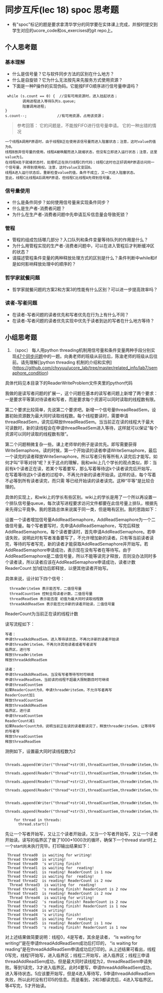 # 同步互斥(lec 18) spoc 思考题


- 有"spoc"标记的题是要求拿清华学分的同学要在实体课上完成，并按时提交到学生对应的ucore_code和os_exercises的git repo上。

## 个人思考题

### 基本理解
 - 什么是信号量？它与软件同步方法的区别在什么地方？
 - 什么是自旋锁？它为什么无法按先来先服务方式使用资源？
 - 下面是一种P操作的实现伪码。它能按FIFO顺序进行信号量申请吗？
```
 while (s.count == 0) {  //没有可用资源时，进入挂起状态；
        调用进程进入等待队列s.queue;
        阻塞调用进程;
}
s.count--;              //有可用资源，占用该资源； 
```

> 参考回答： 它的问题是，不能按FIFO进行信号量申请。
> 它的一种出错的情况
```
一个线程A调用P原语时，由于线程B正在使用该信号量而进入阻塞状态；注意，这时value的值为0。
线程B放弃信号量的使用，线程A被唤醒而进入就绪状态，但没有立即进入运行状态；注意，这里value为1。
在线程A处于就绪状态时，处理机正在执行线程C的代码；线程C这时也正好调用P原语访问同一个信号量，并得到使用权。注意，这时value又变回0。
线程A进入运行状态后，重新检查value的值，条件不成立，又一次进入阻塞状态。
至此，线程C比线程A后调用P原语，但线程C比线程A先得到信号量。
```

### 信号量使用

 - 什么是条件同步？如何使用信号量来实现条件同步？
 - 什么是生产者-消费者问题？
 - 为什么在生产者-消费者问题中先申请互斥信息量会导致死锁？

### 管程

 - 管程的组成包括哪几部分？入口队列和条件变量等待队列的作用是什么？
 - 为什么用管程实现的生产者-消费者问题中，可以在进入管程后才判断缓冲区的状态？
 - 请描述管程条件变量的两种释放处理方式的区别是什么？条件判断中while和if是如何影响释放处理中的顺序的？

### 哲学家就餐问题

 - 哲学家就餐问题的方案2和方案3的性能有什么区别？可以进一步提高效率吗？

### 读者-写者问题

 - 在读者-写者问题的读者优先和写者优先在行为上有什么不同？
 - 在读者-写者问题的读者优先实现中优先于读者到达的写者在什么地方等待？
 
## 小组思考题

1. （spoc） 每人用python threading机制用信号量和条件变量两种手段分别实现[47个同步问题](07-2-spoc-pv-problems.md)中的一题。向勇老师的班级从前往后，陈渝老师的班级从后往前。请先理解[]python threading 机制的介绍和实例](https://github.com/chyyuu/ucore_lab/tree/master/related_info/lab7/semaphore_condition)

具体代码见本目录下的ReaderWriteProblem文件夹里的python代码

我做的是读写者问题的扩展一，这个问题在基本的读写者问题上新增了两个要求：一是要求平等第对待读者和写者，而是要求每个资源可以同时读取的线程数有限。

第二个要求比较简单，先说第二个要求吧。新增一个信号量threadReadSem，设置初始资源数为最大同时读取线程数。每个线程要读时，需要申请threadReadSem，读完后释放threadReadSem。当当前正在读的线程大于最大可读数时，新的读线程会在申请threadReadSem进入等待，这样就可以保证“每个资源可以同时读取的线程数有限”。

第二个问题稍微复杂一些。课上老师举的例子是读优先。即写需要获得WriteSemaphore。读的时候，第一个开始读的读者申请WriteSemaphore，最后一个读完的读者释放WriteSemaphore。所以写者只有等所有人读完后才能写。如何才叫“平等对待”呢？关于这点的理解，我和wiki上几个学长的观点类似，即：当前有k个读者正在读，若某个写着要写，那么写着等待这k个读者读完后开始写，在写着等待这k个读者的过程中，不再允许新的读者开始读。这样的话，每个写着不必等到所有读者读完，而只需 等已经开始读的读者读完。这种“平等”是比较合理的。

具体的实现上，和wiki上的学长有些区别。wiki上的学长是用了一个所以再设置一个排队信号量queue，每次读写进程要求访问文件都要在此信号量上排队，根据先来先得公平竟争。我的思路总体来说属于同一类，但是略有区别。我的思路如下：

设置一个读者增加信号量AddReadSemaphore，AddReadSemaphore为一个二值信号量。每个写者要写时，先申请AddReadSemaphore，写完后释放AddReadSemaphore。每个读者要读时，首先申请AddReadSemaphore。若申请失败，说明此时有写者准备要写了，不允许增加新的读者。只有等当前读者读完，等待的写者写完，新的读者才能获取AddReadSemaphore并开始写。若AddReadSemaphore申请成功，表示现在没有写者在等待写。由于AddReadSemaphore是二值信号量，所以不能等读完才释放，否则没办法同时多个读者读，所以读者应该在AddReadSemaphore申请成功，读者计数ReaderCount 加1成功后即释放，以便其他读者开始写。

具体来说，设计如下四个信号：

      threadWriteSem 表示能否写，二值信号量
      threadCountSem 控制全局读者计数，二值信号量
      threadReadSem 表示能否度 初值为最大同时读取线程数
      threadAddReadSem 表示能否允许新的读者开始读，二值信号量
      
ReaderCount为当前正在读的线程计数
      
读写流程如下：

    写者：
    申请threadAddReadSem，进入等待读状态，不再允许新的读者开始读
    申请threadWriteSem，不再允许其他读者或者写者读写
    临界区，进行写
    释放threadWriteSem
    释放threadAddReadSem
    
    读者：
    申请threadAddReadSem，当没有写者等待写时可继续
    申请threadReadSem，当前读的线程不超最大限制数目时可继续
    申请threadCountSem
    如果ReaderCount为0，申请threadWriteSem，不允许写者再写
    ReaderCount加1
    释放threadCountSem
    释放threadAddReadSem
    临界区，进行读
    申请threadCountSem
    ReaderCount减1
    如果ReaderCount为0，说明当前正在读的读者都读完了，释放threadWriteSem，让等待写的写者写
    释放threadCountSem
    释放threadReadSem
    
测例如下，设置最大同时读线程数为2

        threads.append(Writer("thread"+str(0),threadCountSem,threadWriteSem,threadAddReadSem))
        threads.append(Reader("thread"+str(1),threadCountSem,threadWriteSem,threadReadSem,threadAddReadSem))
        threads.append(Reader("thread"+str(2),threadCountSem,threadWriteSem,threadReadSem,threadAddReadSem))
        threads.append(Reader("thread"+str(3),threadCountSem,threadWriteSem,threadReadSem,threadAddReadSem))
    
        threads.append(Writer("thread"+str(4),threadCountSem,threadWriteSem,threadAddReadSem))
        threads.append(Reader("thread"+str(5),threadCountSem,threadWriteSem,threadReadSem,threadAddReadSem))
    
        for thread in threads: 
          thread.start() 
          
先让一个写者开始写，又让三个读者开始读，又当一个写者开始写，又让一个读者开始读。读写的临界区了做了1000*1000次的循环，确保下一个thread start时上一个start尚未执行完毕。打印输出结果如下：

     Thread thread0  is waiting for writing!
     Thread thread0  is writing!
     Thread thread0  's writing finish!
     Thread thread1  is waiting for  reading!
     Thread thread1  is reading! ReaderCount is 1 now
     Thread thread2  is waiting for  reading!
     Thread thread2  is reading! ReaderCount is 2 now
      Thread thread3  is waiting for  reading!
     Thread thread1  's reading finish! ReaderCount is 2 now
     Thread thread3  is reading! ReaderCount is 2 now
      Thread thread4  is waiting for writing!
     Thread thread2  's reading finish! ReaderCount is 2 now
     Thread thread3  's reading finish! ReaderCount is 1 now
     Thread thread4  is writing!
     Thread thread4  's writing finish!
     Thread thread5  is waiting for  reading!
     Thread thread5  is reading! ReaderCount is 1 now
     Thread thread5  's reading finish! ReaderCount is 1 now
    
对上述结果做简要说明：线程0，4是写者，其余是读者， “is waiting for writing!”是在申请threadAddReadSem成功后打印的， “is waiting for  reading”是在threadAddReadSem申请成功后打印的。从上述结果可看出，线程0写完，线程1开始写，进入临界区；线程二开始写，进入临界区；线程三申请threadAddReadSem成功，但是最大同时读线程为2，threadReadSem申请失败。等到1读完，3才进入临界区。此时4要写，申请threadAddReadSem成功，进入等待状态。5应该要开始写，但是4进入等待写，5申请threadAddReadSem失败，所以此时没有打印5的信息。而是看到，2和3都读完后，4进入写临界区。等4写完，5才开始读。
    